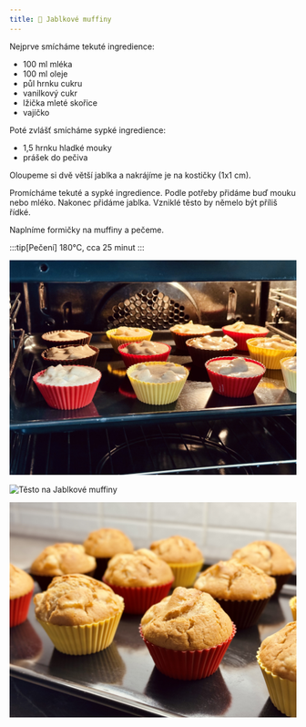 ```yaml
---
title: 🍎 Jablkové muffiny
---
```


Nejprve smícháme tekuté ingredience:

- 100 ml mléka
- 100 ml oleje
- půl hrnku cukru
- vanilkový cukr
- lžička mleté skořice
- vajíčko

Poté zvlášť smícháme sypké ingredience:

- 1,5 hrnku hladké mouky
- prášek do pečiva

Oloupeme si dvě větší jablka a nakrájíme je na kostičky (1x1 cm).

Promícháme tekuté a sypké ingredience. Podle potřeby přidáme buď mouku nebo mléko.
Nakonec přidáme jablka. Vzniklé těsto by němelo být příliš řídké.

Naplníme formičky na muffiny a pečeme.

:::tip[Pečení]
180°C, cca 25 minut
:::

![Jablkové Muffiny v troubě](./jablkove-muffiny-peceni.jpg)

![Těsto na Jablkové muffiny](./jablkove-muffiny-testo.jpg)

![Hotové Jablkové muffiny](./jablkove-muffiny-hotove.jpg)
